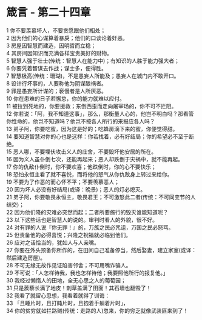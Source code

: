# 箴言 - 第二十四章
  
 1 你不要羡慕坏人，不要贪愿跟他们相处；  
 2 因为他们的心谋算着暴戾；他们的口谈论着奸恶。  
 3 房屋因智慧而建造，因明哲而立稳；  
 4 其房间因知识而充满各样宝贵美好的财物。  
 5 智慧人强于壮士(传统：智慧人在能力中)；有知识的人胜于能力强大者；  
 6 你要凭着智谋去作战；谋士多，便得胜。  
 7 智慧极高(传统：珊瑚)，不是愚妄人所能及；愚妄人在城门内不敢开口。  
 8 设计行坏事的，人要称他为阴谋酿祸者。  
 9 罪是愚妄所计谋的；亵慢者是人所厌恶。  
 10 你在患难的日子若懈怠，你的能力就难以应付。  
 11 被拉到死地的，你要援救；东倒西歪而走向屠宰场的，你不可不拦阻。  
 12 你若说：「阿，我不知道这事」，那么，那衡量人心的，他岂不明白吗？那看管你性命的，他岂不知道吗？他岂不按各人所行的来报应各人吗？  
 13 弟子阿，你要吃蜜，因为这是好的；吃蜂房滴下来的蜜，你便觉得甜。  
 14 要知道智慧对你的心也是这样：你若找着，必有好结局；你的希望必不至于断绝。  
 15 恶人哪，不要埋伏攻击义人的庄舍，不要毁坏他安居的所在。  
 16 因为义人虽仆倒七次，还能再起来；恶人却跌倒于灾祸中，就不能再起。  
 17 你的仇敌仆倒时，你不要欢喜；他跌倒时，你的心不要快乐；  
 18 恐怕永恒主看了就不喜悦，而将他的怒气从你仇敌身上转过来给你。  
 19 不要为了作恶的而心怀不平；不要羡慕恶人；  
 20 因为坏人必没有好结局(或译：晚景)；恶人的灯必熄灭。  
 21 弟子阿，你要敬畏永恒主，敬畏君王；不可激怒此二者(传统：不可同变节的人结交)；  
 22 因为他们降的灾难必突然而起；二者所要施行的毁灭谁能知道呢？  
 23 以下这些话也是智慧人的说的。审判时看人的外貌，很不好。  
 24 对有罪的人说『你无罪！』的，万族之民必咒诅，万国之民必怒骂。  
 25 但责备他的必得喜悦；兴隆之祝福就必临到他们。  
 26 应对之话恰当的，犹如人与人亲嘴。  
 27 你要在外头预备你所作的，在田间自己准备停当，然后娶妻，建立家室(或译：然后建造房屋)。  
 28 不可无缘无故作见证陷害邻舍；不可用嘴诈骗人。  
 29 不可说：「人怎样待我，我也怎样待他；我要照他所行的报复他。」  
 30 我经过懒惰人的田地，全无心思之人的葡萄园；  
 31 只是蒺藜长满了地皮！刺草盖满了田面！其石墙也翻毁了！  
 32 我看了就留心思想，我看着就得了训诲：  
 33 「且睡片时，且打盹片时，且抱着手躺着片时」，  
 34 你的贫穷就如拦路贼(传统：走路的人)忽来，你的穷乏就像武装匪来到了！